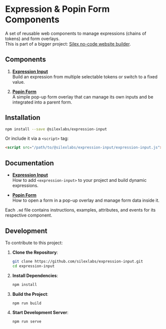 # Expression & Popin Form Components

A set of reusable web components to manage expressions (chains of tokens) and form overlays.  
This is part of a bigger project: [Silex no-code website builder](https://www.silex.me).

## Components

1. **[Expression Input](./docs/expression-input.md)**  
   Build an expression from multiple selectable tokens or switch to a fixed value.

2. **[Popin Form](./docs/popin-form.md)**  
   A simple pop-up form overlay that can manage its own inputs and be integrated into a parent form.

## Installation

```bash
npm install --save @silexlabs/expression-input
```

Or include it via a `<script>` tag:

```html
<script src="/path/to/@silexlabs/expression-input/expression-input.js"></script>
```

## Documentation

- **[Expression Input](./docs/expression-input.md)**  
  How to add `<expression-input>` to your project and build dynamic expressions.

- **[Popin Form](./docs/popin-form.md)**  
  How to open a form in a pop-up overlay and manage form data inside it.

Each `.md` file contains instructions, examples, attributes, and events for its respective component.

## Development

To contribute to this project:

1. **Clone the Repository**:
   ```bash
   git clone https://github.com/silexlabs/expression-input.git
   cd expression-input
   ```

2. **Install Dependencies**:
   ```bash
   npm install
   ```

3. **Build the Project**:
   ```bash
   npm run build
   ```

4. **Start Development Server**:
   ```bash
   npm run serve
   ```
